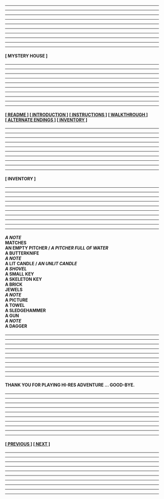 
---
---
---
---
---
---
---
---
---
---
  
####

**[&nbsp;MYSTERY HOUSE&nbsp;]**

####

---
---
---
---
---
---
---
---
---
---

####

**[[&nbsp;README&nbsp;]](/readme.md) [[&nbsp;INTRODUCTION&nbsp;]](/introduction.md) [[&nbsp;INSTRUCTIONS&nbsp;]](/instructions.md) [[&nbsp;WALKTHROUGH&nbsp;]](/walkthrough.md) [[&nbsp;ALTERNATE ENDINGS&nbsp;]](/alternateendings.md) [[&nbsp;INVENTORY&nbsp;]](#inventory)**

####

---
---
---
---
---
---
---
---
---
---

####

**<a name="inventory">[&nbsp;INVENTORY&nbsp;]</a>**

####

---
---
---
---
---
---
---
---
---
---

####

***A NOTE*  
MATCHES  
AN EMPTY PITCHER / *A PITCHER FULL OF WATER*  
A BUTTERKNIFE  
*A NOTE*  
A LIT CANDLE / *AN UNLIT CANDLE*  
*A SHOVEL*  
A SMALL KEY  
A SKELETON KEY  
A BRICK  
JEWELS  
*A NOTE*  
A PICTURE  
A TOWEL  
A SLEDGEHAMMER  
A GUN  
*A NOTE*  
A DAGGER**  

####

---
---
---
---
---
---
---
---
---
---

####

**THANK YOU FOR PLAYING HI-RES ADVENTURE ... GOOD-BYE.**  

####

---
---
---
---
---
---
---
---
---
---

####

**[[&nbsp;PREVIOUS&nbsp;]](/alternateendings.md) [[&nbsp;NEXT&nbsp;]](/readme.md)**

####

---
---
---
---
---
---
---
---
---
---
